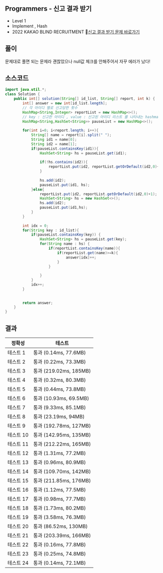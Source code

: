 ## Programmers - 신고 결과 받기 
- Level 1
- Implement , Hash 
- 2022 KAKAO BLIND RECRUITMENT
🔗[신고 결과 받기 문제 바로가기](https://programmers.co.kr/learn/courses/30/lessons/92334)



## 풀이

문제대로 풀면 되는 문제라 괜찮았으나 null값 체크를 안해주어서 자꾸 에러가 났다! 

## 소스코드
~~~java
import java.util.*;
class Solution {
    public int[] solution(String[] id_list, String[] report, int k) {
        int[] answer = new int[id_list.length];
        // 각 아이디 별로 신고당한 횟수 
        HashMap<String,Integer> reportList = new HashMap<>();
        // key : 신고한 아이디 , value : 신고된 아이디 리스트 를 나타내는 hashmap 
        HashMap<String,HashSet<String>> pauseList = new HashMap<>();
        
        for(int i=0; i<report.length; i++){
            String[] name = report[i].split(" ");
            String id1 = name[0];
            String id2 = name[1];
            if(pauseList.containsKey(id1)){
                HashSet<String> hs = pauseList.get(id1);
                
                if(!hs.contains(id2)){
                    reportList.put(id2, reportList.getOrDefault(id2,0)+1);
                }   
                
                hs.add(id2);
                pauseList.put(id1, hs);
            }else{
                reportList.put(id2, reportList.getOrDefault(id2,0)+1);
                HashSet<String> hs = new HashSet<>();
                hs.add(id2);
                pauseList.put(id1,hs);
            }
        }
        
        int idx = 0;
        for(String key : id_list){
        	if(pauseList.containsKey(key)) {
        		HashSet<String> hs = pauseList.get(key);
        		for(String name : hs) {
        			if(reportList.containsKey(name)){
                        if(reportList.get(name)>=k){
                            answer[idx]++;
                        }
                    }
        			
        		}
        	} 
        	idx++;
        }
        
        
        return answer;
    }
}
~~~

## 결과 

| 정확성  | 테스트 |
|----|----|
|테스트 1 |	통과 (0.14ms, 77.6MB)|
|테스트 2 |	통과 (0.22ms, 73.3MB)|
|테스트 3 |	통과 (219.02ms, 185MB)|
|테스트 4 |	통과 (0.32ms, 80.3MB)|
|테스트 5 |	통과 (0.44ms, 73.8MB)|
|테스트 6 |	통과 (10.93ms, 69.5MB)|
|테스트 7 |	통과 (9.33ms, 85.1MB)|
|테스트 8 |	통과 (23.19ms, 94MB)|
|테스트 9 |	통과 (192.78ms, 127MB)|
|테스트 10 |	통과 (142.95ms, 135MB)|
|테스트 11 |	통과 (212.22ms, 165MB)|
|테스트 12 |	통과 (1.31ms, 77.2MB)|
|테스트 13 |	통과 (0.96ms, 80.9MB)|
|테스트 14 |	통과 (109.70ms, 142MB)|
|테스트 15 |	통과 (211.85ms, 176MB)|
|테스트 16 |	통과 (1.12ms, 77.5MB)|
|테스트 17 |	통과 (0.98ms, 77.7MB)|
|테스트 18 |	통과 (1.73ms, 80.2MB)|
|테스트 19 |	통과 (3.58ms, 76.3MB)|
|테스트 20 |	통과 (86.52ms, 130MB)|
|테스트 21 |	통과 (203.39ms, 166MB)|
|테스트 22 |	통과 (0.16ms, 77.8MB)|
|테스트 23 |	통과 (0.25ms, 74.8MB)|
|테스트 24 |	통과 (0.14ms, 72.1MB)|